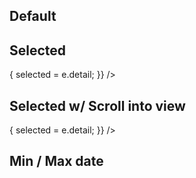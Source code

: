 <script lang="ts">
  import { addYears, startOfYear, subYears } from 'date-fns';

  import MonthListByYear from '../components/MonthListByYear.svelte';
  import Preview from '../components/Preview.svelte';

  let selected = new Date('1982-03-30');
</script>

## Default

<Preview>
  <MonthListByYear />
</Preview>

## Selected

<Preview>
  <MonthListByYear
    {selected}
    on:dateChange={(e) => {
      selected = e.detail;
    }}
  />
</Preview>

## Selected w/ Scroll into view

<Preview>
  <div class="overflow-auto h-64">
  <MonthListByYear
    minDate={subYears(selected, 10)}
    maxDate={addYears(selected, 10)}
    {selected}
    on:dateChange={(e) => {
      selected = e.detail;
    }}
  />
  </div>
</Preview>

## Min / Max date

<Preview>
  <MonthListByYear
    minDate={startOfYear(subYears(new Date(), 3))}
    maxDate={new Date()}
  />
</Preview>

